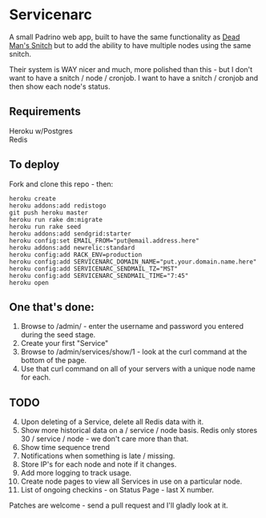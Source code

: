 Servicenarc
===========

A small Padrino web app, built to have the same functionality as [Dead Man's Snitch](https://deadmanssnitch.com) but to add the ability to have multiple nodes using the same snitch.

Their system is WAY nicer and much, more polished than this - but I don't want to have a snitch / node / cronjob. I want to have a snitch / cronjob and then show each node's status.

Requirements
-------------

Heroku w/Postgres<br/>
Redis

To deploy
---------

Fork and clone this repo - then:

	heroku create
	heroku addons:add redistogo
	git push heroku master
	heroku run rake dm:migrate
	heroku run rake seed
	heroku addons:add sendgrid:starter
	heroku config:set EMAIL_FROM="put@email.address.here"
	heroku addons:add newrelic:standard
	heroku config:add RACK_ENV=production
	heroku config:add SERVICENARC_DOMAIN_NAME="put.your.domain.name.here"
	heroku config:add SERVICENARC_SENDMAIL_TZ="MST"
	heroku config:add SERVICENARC_SENDMAIL_TIME="7:45"
	heroku open

One that's done:
----------------

1. Browse to /admin/ - enter the username and password you entered during the seed stage.
2. Create your first "Service"
3. Browse to /admin/services/show/1 - look at the curl command at the bottom of the page.
4. Use that curl command on all of your servers with a unique node name for each.

TODO
----

4. Upon deleting of a Service, delete all Redis data with it.
5. Show more historical data on a / service / node basis. Redis only stores 30 / service / node - we don't care more than that.
6. Show time sequence trend
7. Notifications when something is late / missing.
8. Store IP's for each node and note if it changes.
9. Add more logging to track usage.
10. Create node pages to view all Services in use on a particular node.
11. List of ongoing checkins - on Status Page - last X number.

Patches are welcome - send a pull request and I'll gladly look at it.
